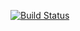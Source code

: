 [![Build Status](https://travis-ci.org/dreal-deps/homebrew-ibex.svg?branch=master)](https://travis-ci.org/dreal-deps/homebrew-ibex)
